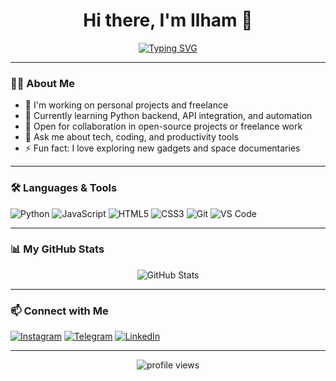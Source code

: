 <h1 align="center">Hi there, I'm Ilham 👋</h1>

<p align="center">
  <a href="https://github.com/Gusmiftah12">
    <img src="https://readme-typing-svg.herokuapp.com?font=Fira+Code&size=22&duration=4000&pause=1000&color=00C2FF&center=true&vCenter=true&width=435&lines=Welcome+to+my+profile!;Python+%7C+Web+Developer+%7C+Tech+Enthusiast" alt="Typing SVG">
  </a>
</p>

---

### 👨‍💻 About Me
- 🔭 I'm working on personal projects and freelance
- 🌱 Currently learning Python backend, API integration, and automation
- 👯 Open for collaboration in open-source projects or freelance work
- 💬 Ask me about tech, coding, and productivity tools
- ⚡ Fun fact: I love exploring new gadgets and space documentaries

---

### 🛠️ Languages & Tools

![Python](https://img.shields.io/badge/Python-3776AB?style=for-the-badge&logo=python&logoColor=white)
![JavaScript](https://img.shields.io/badge/JavaScript-F7DF1E?style=for-the-badge&logo=javascript&logoColor=black)
![HTML5](https://img.shields.io/badge/HTML5-E34F26?style=for-the-badge&logo=html5&logoColor=white)
![CSS3](https://img.shields.io/badge/CSS3-1572B6?style=for-the-badge&logo=css3&logoColor=white)
![Git](https://img.shields.io/badge/Git-F05032?style=for-the-badge&logo=git&logoColor=white)
![VS Code](https://img.shields.io/badge/VS_Code-007ACC?style=for-the-badge&logo=visual-studio-code&logoColor=white)

---

### 📊 My GitHub Stats
<p align="center">
  <img src="https://github-readme-stats.vercel.app/api?username=Agusilham1&show_icons=true&theme=radical" alt="GitHub Stats">
</p>

---

### 📫 Connect with Me
[![Instagram](https://img.shields.io/badge/Instagram-%23E4405F.svg?style=for-the-badge&logo=Instagram&logoColor=white)](https://instagram.com/username)
[![Telegram](https://img.shields.io/badge/Telegram-2CA5E0?style=for-the-badge&logo=telegram&logoColor=white)](https://t.me/username)
[![LinkedIn](https://img.shields.io/badge/LinkedIn-0A66C2?style=for-the-badge&logo=linkedin&logoColor=white)](https://linkedin.com/in/username)

---

<p align="center">
  <img src="https://komarev.com/ghpvc/?username=Agusilham1&label=Profile%20views&color=0e75b6&style=flat" alt="profile views" />
</p>

